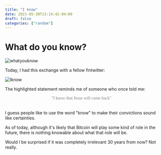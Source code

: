 ```yaml
---
title: "I know"
date: 2021-05-30T13:14:42-04:00
draft: false
categories: ["random"]
---
```


# What do you know?

![whatyouknow](/images/whatyouknow.gif)

Today, I had this exchange with a fellow fintwitter:

![Iknow](/images/iknow.png)

The highlighted statement reminds me of someone who once told me: <div style="text-align:center; font-family:'Tahoma'; color:gray"> "I know that Jesus will come back"</div></br>

I guess people like to use the word "know" to make their convictions sound like certainties. 

As of today, although it's likely that Bitcoin will play some kind of role in the future, there is nothing knowable about what that role will be.

Would I be surprised if it was completely irrelevant 30 years from now? Not really.
